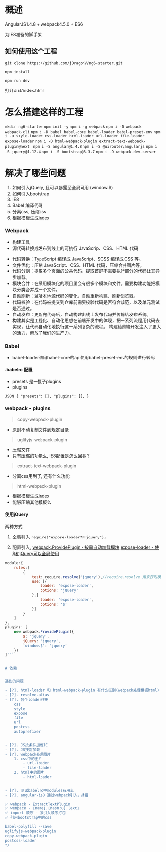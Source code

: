 # 概述
AngularJS1.4.8 + webpack4.5.0 + ES6

为IE8准备的脚手架

## 如何使用这个工程
`git clone https://github.com/jDragonV/ng6-starter.git`

`npm install`

`npm run dev`

打开dist/index.html

# 怎么搭建这样的工程

`mkdir ng6-starter`
`npm init -y`
`npm i -g webpack`
`npm i -D webpack webpack-cli`
`npm i -D babel babel-core babel-loader babel-preset-env`
`npm i -D style-loader css-loader html-loader url-loader file-loader expose-loader`
`npm i -D html-webpack-plugin extract-text-webpack-plugin@next `
`npm i -S angular@1.4.8`
`npm i -S @uirouter/angularjs`
`npm i -S jquery@1.12.4`
`npm i -S bootstrap@3.3.7`
`npm i -D webpack-dev-server`


# 解决了哪些问题

1. 如何引入jQuery, 且可以暴露至全局可用 (window.$)
2. 如何引入bootstrap
3. IE8
4. Babel 编译代码
5. 分离css, 压缩css
6. 根据模板生成index

### Webpack
- 构建工具
- 源代码转换成发布到线上的可执行 JavaScrip、CSS、HTML 代码

>
- 代码转换：TypeScript 编译成 JavaScript、SCSS 编译成 CSS 等。
- 文件优化：压缩 JavaScript、CSS、HTML 代码，压缩合并图片等。
- 代码分割：提取多个页面的公共代码、提取首屏不需要执行部分的代码让其异步加载。
- 模块合并：在采用模块化的项目里会有很多个模块和文件，需要构建功能把模块分类合并成一个文件。
- 自动刷新：监听本地源代码的变化，自动重新构建、刷新浏览器。
- 代码校验：在代码被提交到仓库前需要校验代码是否符合规范，以及单元测试是否通过。
- 自动发布：更新完代码后，自动构建出线上发布代码并传输给发布系统。
- 构建其实是工程化、自动化思想在前端开发中的体现，把一系列流程用代码去实现，让代码自动化地执行这一系列复杂的流程。 构建给前端开发注入了更大的活力，解放了我们的生产力。
>

### Babel
- babel-loader调用babel-core的api使用babel-preset-env的规则进行转码

#### .babelrc 配置

- presets 是一揽子plugins
- plugins

`JSON
{
    "presets": [],
    "plugins": [],
}
`



### webpack - plugins

> copy-webpack-plugin
- 原封不动复制文件到规定目录

> uglifyjs-webpack-plugin
- 压缩文件
- 只有压缩的功能么, IE8配置是怎么回事？

> extract-text-webpack-plugin
- 分离css用到了, 还有什么功能

> html-webpack-plugin
- 根据模板生成index
- 能够压缩其他模板么


#### 使用jQuery
两种方式

1. 全局引入
`require("expose-loader?$!jquery");`

2. 配置引入,
[webpack.ProvidePlugin - 按需自动加载模块](https://doc.webpack-china.org/plugins/provide-plugin/#src/components/Sidebar/Sidebar.jsx)
[expose-loader - 使$和jQuery可以全局使用](https://doc.webpack-china.org/loaders/expose-loader/#src/components/Sidebar/Sidebar.jsx)

```JavaScript
module:{
    rules:[
        {
            test: require.resolve('jquery'),//require.resolve 用来获取模块的绝对路径
            use: [{
                loader: 'expose-loader',
                options: 'jQuery'
            },{
                loader: 'expose-loader',
                options: '$'
            }]
        }
    ]
},
plugins: [
    new webpack.ProvidePlugin({
        $: 'jquery',
        jQuery: 'jquery',
        'window.$': 'jquery'
    })
]```


# 依赖


遇到的问题

- [?]. html-loader 和 html-webpack-plugin 有什么区别(webpack处理模板html)
- [?]. resolve.alias
- [?]. 各个loader作用
    css
    style
    expose
    file
    url
    postcss
    autoprefixer


- [?]. JS按条件加载IE
- [?]. JS按需加载
- [?]. webpack处理图片
    1. css中的图片
        - url-loader
        - file-loader
    2. html中的图片
        - html-loader


- [?]. 测试babelrc中modules有用么
- [?]. angular-ie8 通过webpack引入，报错

✅ webpack - ExtractTextPlugin
✅ webpack - [name].[hash:8].[ext]
✅ import 顺序 - 按引入顺序打包
✅ 引用bootstrap中的css

babel-polyfill --save
uglifyjs-webpack-plugin
copy-webpack-plugin
postcss-loader
*/